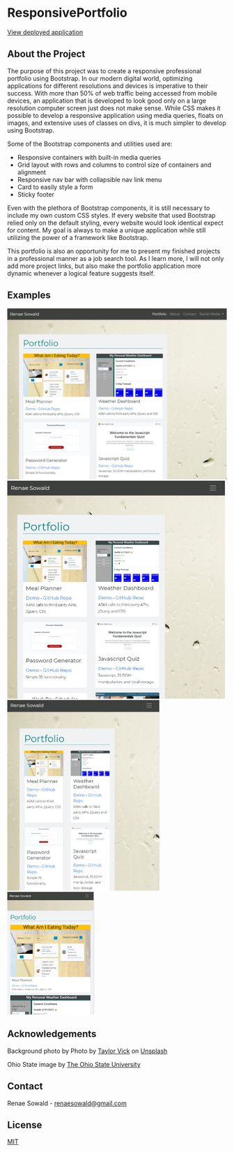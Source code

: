 # ResponsivePortfolio

[View deployed application](https://rsowald.github.io/Renae_Sowald_Portfolio/)

## About the Project
The purpose of this project was to create a responsive professional portfolio using Bootstrap. In our modern digital world, optimizing applications for different resolutions and devices is imperative to their success. With more than 50% of web traffic being accessed from mobile devices, an application that is developed to look good only on a large resolution computer screen just does not make sense. While CSS makes it possible to develop a responsive application using media queries, floats on images, and extensive uses of classes on divs, it is much simpler to develop using Bootstrap.

Some of the Bootstrap components and utilities used are:
- Responsive containers with built-in media queries
- Grid layout with rows and columns to control size of containers and alignment
- Responsive nav bar with collapsible nav link menu
- Card to easily style a form
- Sticky footer

Even with the plethora of Bootstrap components, it is still necessary to include my own custom CSS styles. If every website that used Bootstrap relied only on the default styling, every website would look identical expect for content. My goal is always to make a unique application while still utilizing the power of a framework like Bootstrap.

This portfolio is also an opportunity for me to present my finished projects in a professional manner as a job search tool. As I learn more, I will not only add more project links, but also make the portfolio application more dynamic whenever a logical feature suggests itself.

## Examples

<img src="assets/screenshots/lrg_res.jpg" alt="Application at Large Resolution" width="700">
<br>
<img src="assets/screenshots/md_res.jpg" alt="Application at Medium Resolution" width="500">
<br>
<img src="assets/screenshots/sm_res.jpg" alt="Application at Small Resolution" width="350">
<br>
<img src="assets/screenshots/xs_res.jpg" alt="Application at extra small Resolution" width="200">
<br>

## Acknowledgements
Background photo by <span>Photo by <a href="https://unsplash.com/@tvick?utm_source=unsplash&amp;utm_medium=referral&amp;utm_content=creditCopyText">Taylor Vick</a> on <a href="https://unsplash.com/s/photos/seattle?utm_source=unsplash&amp;utm_medium=referral&amp;utm_content=creditCopyText">Unsplash</a></span>

Ohio State image by <a href="https://www.osu.edu/downloads/images.html"> The Ohio State University</a>

## Contact
Renae Sowald - renaesowald@gmail.com

## License
[MIT](LICENSE)
